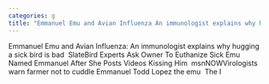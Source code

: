 ```yaml
---
categories: g
title: "Emmanuel Emu and Avian Influenza An immunologist explains why hugging a sick bird is bad  Slate"
---
```

Emmanuel Emu and Avian Influenza: An immunologist explains why hugging a sick bird is bad&nbsp;&nbsp;SlateBird Experts Ask Owner To Euthanize Sick Emu Named Emmanuel After She Posts Videos Kissing Him&nbsp;&nbsp;msnNOWVirologists warn farmer not to cuddle Emmanuel Todd Lopez the emu&nbsp;&nbsp;The I